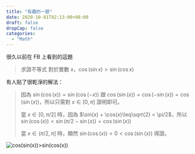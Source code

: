 ```yaml
---
title: "有趣的一題"
date: 2020-10-01T02:13:00+08:00
draft: false
dropCap: false
categories:
  - "Math"
---
```


很久以前在 FB 上看到的這題

> 求證不等式 對於實數 $x$，$\cos(\sin x) > \sin(\cos x)$

<!--more-->

有人貼了很乾淨的解法：

> 因為 $\sin(\cos(x)) = \sin(\cos(-x))$ 跟 $\cos(\sin(x)) = \cos(-\sin(x)) = \cos(\sin(x))$，所以只需對 $x\in [0, \pi]$ 證明即可。
>
> 當 $x \in [0, \pi/2]$ 時，因為 $\sin(x) + \cos(x)\leq\sqrt{2} < \pi/2$，所以 $\sin(\cos(x)) < \sin(\pi/2 - \sin(x)) = \cos(\sin(x))$
>
> 當 $x \in (\pi/2, \pi]$ 時，顯然 $\sin(\cos(x)) < 0 < \cos(\sin(x))$ 得證。

![cos(sin(x))>sin(cos(x))](https://i.imgur.com/uZIT5Bp.png)
